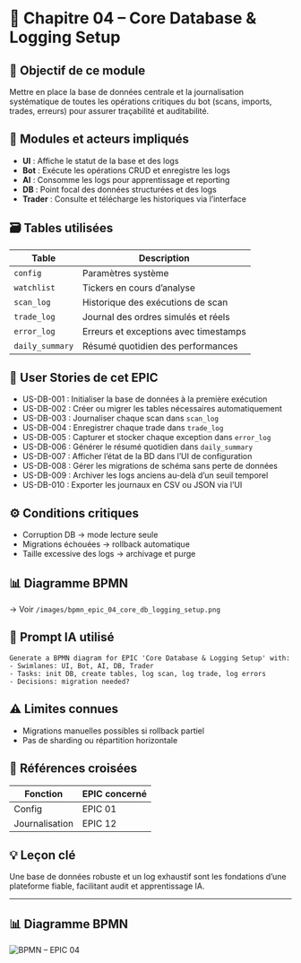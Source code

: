 # 📘 Chapitre 04 – Core Database & Logging Setup

## 🎯 Objectif de ce module

Mettre en place la base de données centrale et la journalisation systématique de toutes les opérations critiques du bot (scans, imports, trades, erreurs) pour assurer traçabilité et auditabilité.

## 🧠 Modules et acteurs impliqués

* **UI** : Affiche le statut de la base et des logs
* **Bot** : Exécute les opérations CRUD et enregistre les logs
* **AI** : Consomme les logs pour apprentissage et reporting
* **DB** : Point focal des données structurées et des logs
* **Trader** : Consulte et télécharge les historiques via l’interface

## 🗃️ Tables utilisées

| Table           | Description                           |
| --------------- | ------------------------------------- |
| `config`        | Paramètres système                    |
| `watchlist`     | Tickers en cours d’analyse            |
| `scan_log`      | Historique des exécutions de scan     |
| `trade_log`     | Journal des ordres simulés et réels   |
| `error_log`     | Erreurs et exceptions avec timestamps |
| `daily_summary` | Résumé quotidien des performances     |

## 📜 User Stories de cet EPIC

* US-DB-001 : Initialiser la base de données à la première exécution
* US-DB-002 : Créer ou migrer les tables nécessaires automatiquement
* US-DB-003 : Journaliser chaque scan dans `scan_log`
* US-DB-004 : Enregistrer chaque trade dans `trade_log`
* US-DB-005 : Capturer et stocker chaque exception dans `error_log`
* US-DB-006 : Générer le résumé quotidien dans `daily_summary`
* US-DB-007 : Afficher l’état de la BD dans l’UI de configuration
* US-DB-008 : Gérer les migrations de schéma sans perte de données
* US-DB-009 : Archiver les logs anciens au-delà d’un seuil temporel
* US-DB-010 : Exporter les journaux en CSV ou JSON via l’UI

## ⚙️ Conditions critiques

* Corruption DB → mode lecture seule
* Migrations échouées → rollback automatique
* Taille excessive des logs → archivage et purge

## 📊 Diagramme BPMN

→ Voir `/images/bpmn_epic_04_core_db_logging_setup.png`

## 🧠 Prompt IA utilisé

```
Generate a BPMN diagram for EPIC 'Core Database & Logging Setup' with:
- Swimlanes: UI, Bot, AI, DB, Trader
- Tasks: init DB, create tables, log scan, log trade, log errors
- Decisions: migration needed?
```

## ⚠️ Limites connues

* Migrations manuelles possibles si rollback partiel
* Pas de sharding ou répartition horizontale

## 🔁 Références croisées

| Fonction       | EPIC concerné |
| -------------- | ------------- |
| Config         | EPIC 01       |
| Journalisation | EPIC 12       |

## 💡 Leçon clé

Une base de données robuste et un log exhaustif sont les fondations d’une plateforme fiable, facilitant audit et apprentissage IA.


---

## 📊 Diagramme BPMN

![BPMN – EPIC 04](../images/bpmn_epic_04_core_db_logging_setup.png)
